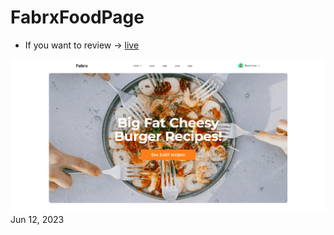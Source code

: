 # FabrxFoodPage
- If you want to review &rarr; [live](https://mertcanoncul0.github.io/FabrxFoodPage/)

<img src='assets/img/fabrx-food-readme.png'>
Jun 12, 2023
